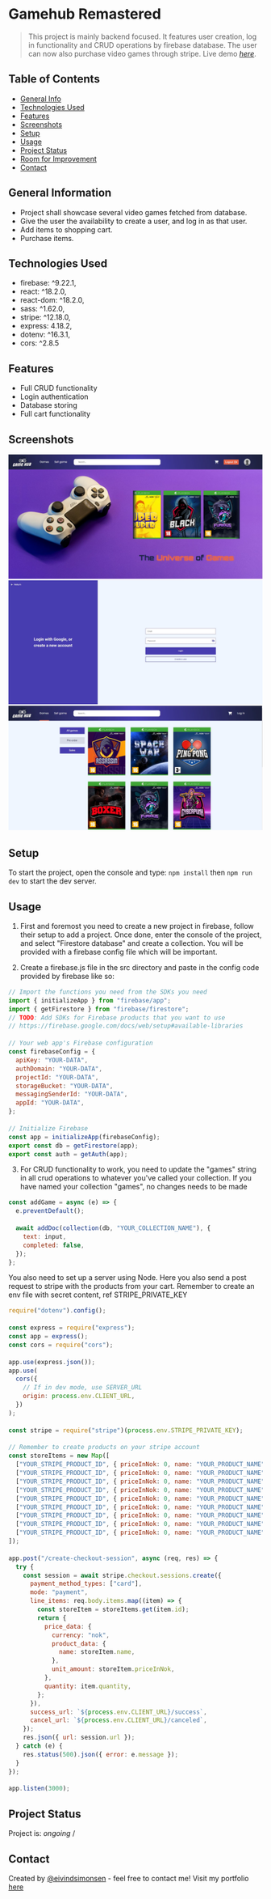 # Gamehub Remastered

> This project is mainly backend focused. It features user creation, log in functionality and CRUD operations by firebase database. The user can now also purchase video games through stripe.
> Live demo [_here_](https://gamehubremastered.netlify.app/).

## Table of Contents

- [General Info](#general-information)
- [Technologies Used](#technologies-used)
- [Features](#features)
- [Screenshots](#screenshots)
- [Setup](#setup)
- [Usage](#usage)
- [Project Status](#project-status)
- [Room for Improvement](#room-for-improvement)
- [Contact](#contact)

## General Information

- Project shall showcase several video games fetched from database.
- Give the user the availability to create a user, and log in as that user.
- Add items to shopping cart.
- Purchase items.

## Technologies Used

- firebase: ^9.22.1,
- react: ^18.2.0,
- react-dom: ^18.2.0,
- sass: ^1.62.0,
- stripe: ^12.18.0,
- express: 4.18.2,
- dotenv: ^16.3.1,
- cors: ^2.8.5

## Features

- Full CRUD functionality
- Login authentication
- Database storing
- Full cart functionality

## Screenshots

![App screenshot](./src/img/gamehub1.JPG)
![App screenshot](./src/img/gamehub2.JPG)
![App screenshot](./src/img/gamehub3.JPG)

## Setup

To start the project, open the console and type:
`npm install`
then
`npm run dev`
to start the dev server.

## Usage

1. First and foremost you need to create a new project in firebase, follow their setup to add a project. Once done, enter the console of the project, and select "Firestore database" and create a collection. You will be provided with a firebase config file which will be important.

2. Create a firebase.js file in the src directory and paste in the config code provided by firebase like so:

```jsx
// Import the functions you need from the SDKs you need
import { initializeApp } from "firebase/app";
import { getFirestore } from "firebase/firestore";
// TODO: Add SDKs for Firebase products that you want to use
// https://firebase.google.com/docs/web/setup#available-libraries

// Your web app's Firebase configuration
const firebaseConfig = {
  apiKey: "YOUR-DATA",
  authDomain: "YOUR-DATA",
  projectId: "YOUR-DATA",
  storageBucket: "YOUR-DATA",
  messagingSenderId: "YOUR-DATA",
  appId: "YOUR-DATA",
};

// Initialize Firebase
const app = initializeApp(firebaseConfig);
export const db = getFirestore(app);
export const auth = getAuth(app);
```

3. For CRUD functionality to work, you need to update the "games" string in all crud operations to whatever you've called your collection. If you have named your collection "games", no changes needs to be made

```jsx
const addGame = async (e) => {
  e.preventDefault();

  await addDoc(collection(db, "YOUR_COLLECTION_NAME"), {
    text: input,
    completed: false,
  });
};
```

You also need to set up a server using Node.
Here you also send a post request to stripe with the products from your cart.
Remember to create an env file with secret content, ref STRIPE_PRIVATE_KEY

```jsx
require("dotenv").config();

const express = require("express");
const app = express();
const cors = require("cors");

app.use(express.json());
app.use(
  cors({
    // If in dev mode, use SERVER_URL
    origin: process.env.CLIENT_URL,
  })
);

const stripe = require("stripe")(process.env.STRIPE_PRIVATE_KEY);

// Remember to create products on your stripe account
const storeItems = new Map([
  ["YOUR_STRIPE_PRODUCT_ID", { priceInNok: 0, name: "YOUR_PRODUCT_NAME" }],
  ["YOUR_STRIPE_PRODUCT_ID", { priceInNok: 0, name: "YOUR_PRODUCT_NAME" }],
  ["YOUR_STRIPE_PRODUCT_ID", { priceInNok: 0, name: "YOUR_PRODUCT_NAME" }],
  ["YOUR_STRIPE_PRODUCT_ID", { priceInNok: 0, name: "YOUR_PRODUCT_NAME" }],
  ["YOUR_STRIPE_PRODUCT_ID", { priceInNok: 0, name: "YOUR_PRODUCT_NAME" }],
  ["YOUR_STRIPE_PRODUCT_ID", { priceInNok: 0, name: "YOUR_PRODUCT_NAME" }],
  ["YOUR_STRIPE_PRODUCT_ID", { priceInNok: 0, name: "YOUR_PRODUCT_NAME" }],
  ["YOUR_STRIPE_PRODUCT_ID", { priceInNok: 0, name: "YOUR_PRODUCT_NAME" }],
  ["YOUR_STRIPE_PRODUCT_ID", { priceInNok: 0, name: "YOUR_PRODUCT_NAME" }],
]);

app.post("/create-checkout-session", async (req, res) => {
  try {
    const session = await stripe.checkout.sessions.create({
      payment_method_types: ["card"],
      mode: "payment",
      line_items: req.body.items.map((item) => {
        const storeItem = storeItems.get(item.id);
        return {
          price_data: {
            currency: "nok",
            product_data: {
              name: storeItem.name,
            },
            unit_amount: storeItem.priceInNok,
          },
          quantity: item.quantity,
        };
      }),
      success_url: `${process.env.CLIENT_URL}/success`,
      cancel_url: `${process.env.CLIENT_URL}/canceled`,
    });
    res.json({ url: session.url });
  } catch (e) {
    res.status(500).json({ error: e.message });
  }
});

app.listen(3000);
```

## Project Status

Project is: _ongoing_ /

## Contact

Created by [@eivindsimonsen](https://www.linkedin.com/in/eivind-simonsen-9469121b9/) - feel free to contact me!
Visit my portfolio [here](https://www.easimonsen.com/)
